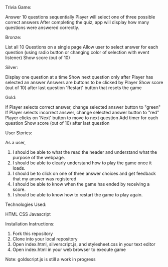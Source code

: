 Trivia Game:

Answer 10 questions sequentially
Player will select one of three possible correct answers
After completing the quiz, app will display how many questions were answered correctly.

<!--I really like that you laid out your Bronze, Silver, and Gold!  -->
Bronze:

List all 10 Questions on a single page
Allow user to select answer for each question (using radio button or changing color of selection with event listener)
Show score (out of 10)

Silver:

Display one question at a time
Show next question only after Player has selected an answer
Answers are buttons to be clicked by Player
Show score (out of 10) after last question
'Restart' button that resets the game

Gold:

If Player selects correct answer, change selected answer button to "green"
If Player selects incorrect answer, change selected answer button to "red"
Player clicks on 'Next' button to move to next question
Add timer for each question
Show score (out of 10) after last question


<!-- I know we didn't go over these in class before, but a user story syntax could model the following:
  As a <type of user>, I want <some goal> so that <some reason>  -->

User Stories:

As a user,

1) I should be able to what the read the header and understand what the purpose of the webpage.
2) I should be able to clearly understand how to play the game once it loads.
3) I should be to click on one of three answer choices and get feedback that my answer was      registered
4) I should be able to know when the game has ended by receiving a score.
5) I should be able to know how to restart the game to play again.

Technologies Used:

HTML
CSS
Javascript

Installation Instructions:

1) Fork this repository
2) Clone into your local repository
3) Open index.html, silverscript.js, and stylesheet.css in your text editor
4) Open index.html in your web browser to execute game

Note: goldscript.js is still a work in progress
